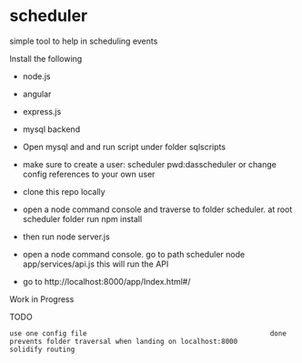 # scheduler
simple tool to help in scheduling events

Install the following

* node.js
* angular
* express.js
* mysql backend

* Open mysql and and run script under folder sqlscripts

* make sure to create a user: scheduler pwd:dasscheduler or change config references to your own user

* clone this repo locally

* open a node command console and traverse to folder scheduler. at root scheduler folder run
   npm install
   
* then run
   node server.js

* open a node command console. go to path scheduler node app/services/api.js
    this will run the API
    
* go to http://localhost:8000/app/Index.html#/        

Work in Progress


TODO

    use one config file                                             done
    prevents folder traversal when landing on localhost:8000        
    solidify routing